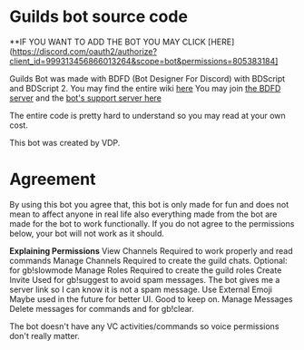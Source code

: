 # Guilds bot source code
**IF YOU WANT TO ADD THE BOT YOU MAY CLICK [HERE](https://discord.com/oauth2/authorize?client_id=999313456866013264&scope=bot&permissions=805383184]

Guilds Bot was made with BDFD (Bot Designer For Discord) with BDScript and BDScript 2.
You may find the entire wiki [here](https://nilpointer-software.github.io/bdfd-wiki/nightly/)
You may join [the BDFD server](https://discord.gg/botdesigner) and the [bot's support server here](https://discord.gg/cFHebCwczq)

The entire code is pretty hard to understand so you may read at your own cost.

This bot was created by VDP.

# Agreement
By using this bot you agree that, this bot is only made for fun and does not mean to affect anyone in real life also everything made from the bot are made for the bot to work functionally. If you do not agree to the permissions below, your bot will not work as it should.

**__Explaining Permissions__**
View Channels
Required to work properly and read commands
Manage Channels
Required to create the guild chats. Optional: for gb!slowmode
Manage Roles
Required to create the guild roles
Create Invite
Used for gb!suggest to avoid spam messages. The bot gives me a server link so I can know it is not a spam message.
Use External Emoji
Maybe used in the future for better UI. Good to keep on.
Manage Messages
Delete messages for commands and for gb!clear.


The bot doesn't have any VC activities/commands so voice permissions don't really matter.
